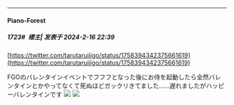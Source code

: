 
*****

####  Piano-Forest  
##### 1723#         楼主| 发表于 2024-2-16 22:39

[https://twitter.com/tarutaruiiigo/status/1758394342375661619](https://twitter.com/tarutaruiiigo/status/1758394342375661619)

FGOのバレンタインイベントでフフフとなった後にお侍を起動したら全然バレンタインとかやってなくて死ぬほどガックリきてました……遅れましたがハッピーバレンタインです
<img src="https://p.sda1.dev/15/7ecb1715a6ffc971e71ddb6658ecfb53/20240216_223817.jpg" referrerpolicy="no-referrer">
<img src="https://p.sda1.dev/15/d74491586ab7ad6182b55c36b5d154ef/20240216_223819.jpg" referrerpolicy="no-referrer">

